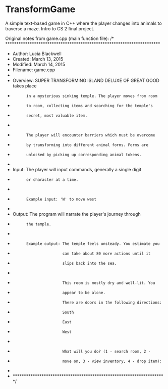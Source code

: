 # TransformGame
A simple text-based game in C++ where the player changes into animals to traverse a maze. Intro to CS 2 final project.

Original notes from game.cpp (main function file):
/* **********************************************************************
 * Author:   Lucia Blackwell
 * Created:  March 13, 2015
 * Modified: March 14, 2015
 * Filename: game.cpp
 *
 * Overview: SUPER TRANSFORMING ISLAND DELUXE OF GREAT GOOD takes place
 *           in a mysterious sinking temple. The player moves from room
 *           to room, collecting items and searching for the temple's
 *           secret, most valuable item.
 *
 *           The player will encounter barriers which must be overcome
 *           by transforming into different animal forms. Forms are
 *           unlocked by picking up corresponding animal tokens.
 *
 * Input:    The player will input commands, generally a single digit
 *           or character at a time.
 *
 *           Example input: 'W' to move west
 *
 * Output:   The program will narrate the player's journey through
 *           the temple.
 *
 *           Example output: The temple feels unsteady. You estimate you
 *                           can take about 80 more actions until it
 *                           slips back into the sea.
 *
 *                           This room is mostly dry and well-lit. You
 *                           appear to be alone.
 *                           There are doors in the following directions:
 *                           South
 *                           East
 *                           West
 *
 *                           What will you do? (1 - search room, 2 -
 *                           move on, 3 - view inventory, 4 - drop item):
 *
 * *********************************************************************/
